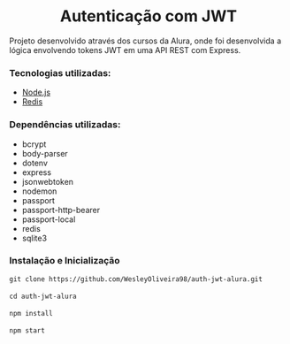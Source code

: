 <h1 align="center">Autenticação com JWT</h1>
<p>Projeto desenvolvido através dos cursos da Alura, onde foi desenvolvida a lógica envolvendo tokens JWT em uma API REST com Express.</p>
<h3>Tecnologias utilizadas:</h3>
<ul>
    <li><a href="https://nodejs.org/en/">Node.js</a></li>
    <li><a href="https://redis.io/">Redis</a></li>
</ul>
<h3>Dependências utilizadas:</h3>
<ul>
    <li>bcrypt</li>
    <li>body-parser</li>
    <li>dotenv</li>
    <li>express</li>
    <li>jsonwebtoken</li>
    <li>nodemon</li>
    <li>passport</li>
    <li>passport-http-bearer</li>
    <li>passport-local</li>
    <li>redis</li>
    <li>sqlite3</li>
</ul>
<h3>Instalação e Inicialização</h3>
<code>git clone https://github.com/WesleyOliveira98/auth-jwt-alura.git</code><br><br>
<code>cd auth-jwt-alura</code><br><br>
<code>npm install</code><br><br>
<code>npm start</code>